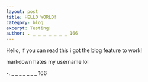 ```yaml
---
layout: post
title: HELLO WORLD!
category: blog
excerpt: Testing!
author: . _ _ _ _ _ _ _ 166 
---
```


Hello, if you can read this i got the blog feature to work!

markdown hates my username lol

-. _ _ _ _ _ _ _ 166
